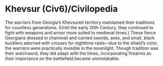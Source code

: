 # Khevsur (Civ6)/Civilopedia

The warriors from Georgia’s Khevsureti territory maintained their traditions for countless generations. (Until the early 20th Century, they continued to fight with weapons and armor more suited to medieval times.) These fierce Georgians dressed in chainmail and carried swords, axes, and small, black bucklers adorned with crosses for nighttime raids—due to the shield’s color, the warriors were practically invisible in the moonlight. Though tradition was their watchword, they did adapt with the times, incorporating firearms as their importance on the battlefield became unmistakable.